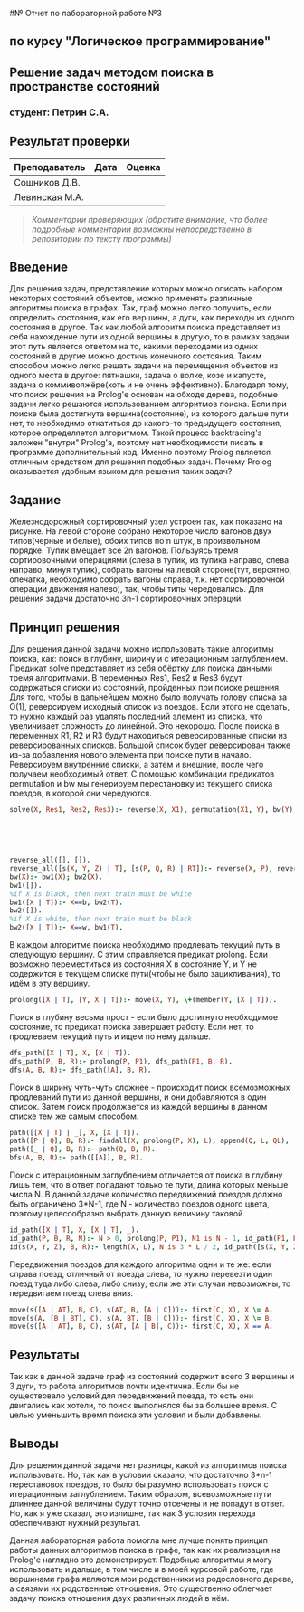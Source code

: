 #№ Отчет по лабораторной работе №3
## по курсу "Логическое программирование"

## Решение задач методом поиска в пространстве состояний

### студент: Петрин С.А.

## Результат проверки

| Преподаватель     | Дата         |  Оценка       |
|-------------------|--------------|---------------|
| Сошников Д.В. |              |               |
| Левинская М.А.|              |               |

> *Комментарии проверяющих (обратите внимание, что более подробные комментарии возможны непосредственно в репозитории по тексту программы)*

## Введение

Для решения задач, представление которых можно описать набором некоторых состояний объектов, можно применять различные алгоритмы поиска в графах. Так, граф можно легко получить, если определить состояния, как его вершины, а дуги, как переходы из одного состояния в другое. Так как любой алгоритм поиска представляет из себя нахождение пути из одной вершины в другую, то в рамках задачи этот путь является ответом на то, какими переходами из одних состояний в другие можно достичь конечного состояния. Таким способом можно легко решать задачи на перемещения объектов из одного места в другое: пятнашки, задача о волке, козе и капусте, задача о коммивояжёре(хоть и не очень эффективно).
Благодаря тому, что поиск решения на Prolog'е основан на обходе дерева, подобные задачи легко решаются использованием алгоритмов поиска. Если при поиске была достигнута вершина(состояние), из которого дальше пути нет, то необходимо откатиться до какого-то предыдущего состояния, которое определяется алгоритмом. Такой процесс backtracing'а заложен "внутри" Prolog'а, поэтому нет необходимости писать в программе дополнительный код. Именно поэтому Prolog является отличным средством для решения подобных задач.
Почему Prolog оказывается удобным языком для решения таких задач?

## Задание
Железнодорожный сортировочный узел устроен так, как показано на рисунке. На левой стороне собрано некоторое число вагонов двух типов(черные и белые), обоих типов по n штук, в произвольном порядке. Тупик вмещает все 2n вагонов. Пользуясь тремя сортировочными операциями (слева в тупик, из тупика направо, слева направо, минуя тупик), собрать вагоны на левой стороне(тут, вероятно, опечатка, необходимо собрать вагоны справа, т.к. нет сортировочной операции движения налево), так, чтобы типы чередовались. Для решения задачи достаточно 3n-1 сортировочных операций.

## Принцип решения

Для решения данной задачи можно использовать такие алгоритмы поиска, как: поиск в глубину, ширину и с итерационным заглублением.
Предикат solve представляет из себя обёртку для поиска данными тремя алгоритмами. В переменных Res1, Res2 и Res3 будут содержаться списки из состояний, пройденных при поиске решения. Для того, чтобы в дальнейшем можно было получать голову списка за O(1), реверсируем исходный список из поездов. Если этого не сделать, то нужно каждый раз удалять последний элемент из списка, что увеличивает сложность до линейной. Это нехорошо. После поиска в переменных R1, R2 и R3 будут находиться реверсированные списки из реверсированных списков. Большой список будет реверсирован также из-за добавления нового элемента при поиске пути в начало. Реверсируем внутренние списки, а затем и внешние, после чего получаем необходимый ответ. С помощью комбинации предикатов permutation и bw мы генерируем перестановку из текущего списка поездов, в которой они чередуются.
```prolog
solve(X, Res1, Res2, Res3):- reverse(X, X1), permutation(X1, Y), bw(Y), dfs(s(X1, [], []), s([], [], Y), R1),
                                                                        bfs(s(X1, [], []), s([], [], Y), R2),
                                                                        id(s(X1, [], []), s([], [], Y), R3),
                                                                        reverse_all(R1, Z1), reverse(Z1, Res1),
                                                                        reverse_all(R2, Z2), reverse(Z2, Res2),
                                                                        reverse_all(R3, Z3), reverse(Z3, Res3), !.
reverse_all([], []).
reverse_all([s(X, Y, Z) | T], [s(P, Q, R) | RT]):- reverse(X, P), reverse(Y, Q), reverse(Z, R), reverse_all(T, RT).
bw(X):- bw1(X); bw2(X).
bw1([]).
%if X is black, then next train must be white
bw1([X | T]):- X==b, bw2(T).
bw2([]).
%if X is white, then next train must be black
bw2([X | T]):- X==w, bw1(T).
```

В каждом алгоритме поиска необходимо продлевать текущий путь в следующую вершину. С этим справляется предикат prolong. Если возможно переместиться из состояния X в состояние Y, и Y не содержится в текущем списке пути(чтобы не было зацикливания), то идём в эту вершину.
```prolog
prolong([X | T], [Y, X | T]):- move(X, Y), \+(member(Y, [X | T])).
```

Поиск в глубину весьма прост - если было достигнуто необходимое состояние, то предикат поиска завершает работу. Если нет, то продлеваем текущий путь и ищем по нему дальше.
```prolog
dfs_path([X | T], X, [X | T]).
dfs_path(P, B, R):- prolong(P, P1), dfs_path(P1, B, R).
dfs(A, B, R):- dfs_path([A], B, R).
```

Поиск в ширину чуть-чуть сложнее - происходит поиск всемозможных продлеваний пути из данной вершины, и они добавляются в один список. Затем поиск продолжается из каждой вершины в данном списке тем же самым способом.
```prolog
path([[X | T] | _], X, [X | T]).
path([P | Q], B, R):- findall(X, prolong(P, X), L), append(Q, L, QL), !, path(QL, B, R).
path([_ | Q], B, R):- path(Q, B, R).
bfs(A, B, R):- path([[A]], B, R).
```

Поиск с итерационным заглублением отличается от поиска в глубину лишь тем, что в ответ попадают только те пути, длина которых меньше числа N. В данной задаче количество передвижений поездов должно быть ограничено 3*N-1, где N - количество поездов одного цвета, поэтому целесообразно выбрать данную величину таковой.
```prolog
id_path([X | T], X, [X | T], _).
id_path(P, B, R, N):- N > 0, prolong(P, P1), N1 is N - 1, id_path(P1, B, R, N1).
id(s(X, Y, Z), B, R):- length(X, L), N is 3 * L / 2, id_path([s(X, Y, Z)], B, R, N).
```

Передвижения поездов для каждого алгоритма одни и те же: если справа поезд, отличный от поезда слева, то нужно перевезти один поезд туда либо слева, либо снизу; если же эти случаи невозможны, то передвигаем поезд слева вниз.
```prolog
move(s([A | AT], B, C), s(AT, B, [A | C])):- first(C, X), X \= A.
move(s(A, [B | BT], C), s(A, BT, [B | C])):- first(C, X), X \= B.
move(s([A | AT], B, C), s(AT, [A | B], C)):- first(C, X), X == A.
```
## Результаты

Так как в данной задаче граф из состояний содержит всего 3 вершины и 3 дуги, то работа алгоритмов почти идентична. Если бы не существовало условий для передвижений поезда, то есть они двигались как хотели, то поиск выполнялся бы за большее время. С целью уменьшить время поиска эти условия и были добавлены.

## Выводы

Для решения данной задачи нет разницы, какой из алгоритмов поиска использовать. Но, так как в условии сказано, что достаточно 3*n-1 перестановок поездов, то было бы разумно использовать поиск с итерационным заглублением. Таким образом, всевозможные пути длиннее данной величины будут точно отсечены и не попадут в ответ. Но, как я уже сказал, это излишне, так как 3 условия перехода обеспечивают нужный результат.

Данная лабораторная работа помогла мне лучше понять принцип работы данных алгоритмов поиска в графе, так как их реализация на Prolog'е наглядно это демонстрирует. Подобные алгоритмы я могу использовать и дальше, в том числе и в моей курсовой работе, где вершинами графа являются мои родственники из родословного дерева, а связями их родственные отношения. Это существенно облегчает задачу поиска отношения двух различных людей в нём.
